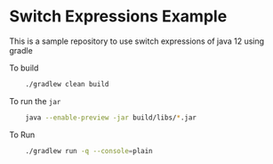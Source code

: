 # Switch Expressions Example

This is a sample repository to use switch expressions of java 12
using gradle

To build
```bash
    ./gradlew clean build
```

To run the `jar`
```bash
    java --enable-preview -jar build/libs/*.jar
```

To Run 
```bash
    ./gradlew run -q --console=plain
```
